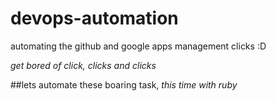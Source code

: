 devops-automation
=================

automating the github and google apps management clicks :D

*get bored of click, clicks and clicks*

##lets automate these boaring task, *this time with ruby*

